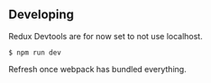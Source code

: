 ## Developing
Redux Devtools are for now set to not use localhost.
````
$ npm run dev
````
Refresh once webpack has bundled everything.
